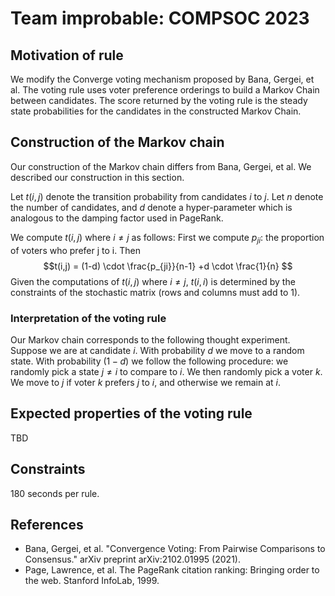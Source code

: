 # Team improbable: COMPSOC 2023


## Motivation of rule

We modify the Converge voting mechanism proposed by Bana, Gergei, et al. The voting rule uses voter preference orderings to build a Markov Chain between candidates. The score returned by the voting rule is the steady state probabilities for the candidates in the constructed Markov Chain.

## Construction of the Markov chain

Our construction of the Markov chain differs from  Bana, Gergei, et al. We described our construction in this section.

Let $t(i,j)$ denote the transition probability from candidates $i$ to $j$. Let $n$ denote the number of candidates, and $d$ denote a hyper-parameter which is analogous to the damping factor used in PageRank.

We compute $t(i,j)$ where $i \neq j$ as follows: First we compute $p_{ji}$: the proportion of voters who prefer j to i. Then
$$t(i,j) = 
(1-d) \cdot \frac{p_{ji}}{n-1} 
+d \cdot \frac{1}{n}
$$
Given the computations of $t(i,j)$ where $i \neq j$, $t(i,i)$ is determined by the constraints of the stochastic matrix (rows and columns must add to 1).

### Interpretation of the voting rule

Our Markov chain corresponds to the following thought experiment. Suppose we are at candidate $i$. With probability $d$ we move to a random state. With probability $(1-d)$ we follow the following procedure: we randomly pick a state $j \neq i$ to compare to $i$. We then randomly pick a voter $k$. We move to $j$ if voter $k$ prefers $j$ to $i$, and otherwise we remain at $i$.  

## Expected properties of the voting rule

TBD

## Constraints

180 seconds per rule. 

## References

- Bana, Gergei, et al. "Convergence Voting: From Pairwise Comparisons to Consensus." arXiv preprint arXiv:2102.01995 (2021).
- Page, Lawrence, et al. The PageRank citation ranking: Bringing order to the web. Stanford InfoLab, 1999.
